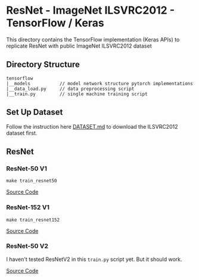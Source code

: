 # ResNet - ImageNet ILSVRC2012 - TensorFlow / Keras 

This directory contains the TensorFlow implementation (Keras APIs) to replicate ResNet with public ImageNet ILSVRC2012 dataset

## Directory Structure

```
tensorflow
|__models           // model network structure pytorch implementations
|__data_load.py     // data preprocessing script
|__train.py         // single machine training script
```

## Set Up Dataset

Follow the instruction here [DATASET.md](../../Datasets/ILSVRC2012/DATASET.md) to download the ILSVRC2012 dataset first.

## ResNet

### ResNet-50 V1
```
make train_resnet50
```
[Source Code](models/resnet50.py)

### ResNet-152 V1
```
make train_resnet152
```
[Source Code](models/resnet152.py)

### ResNet-50 V2

I haven't tested ResNetV2 in this `train.py` script yet. But it should work.

[Source Code](models/resnet50v2.py)